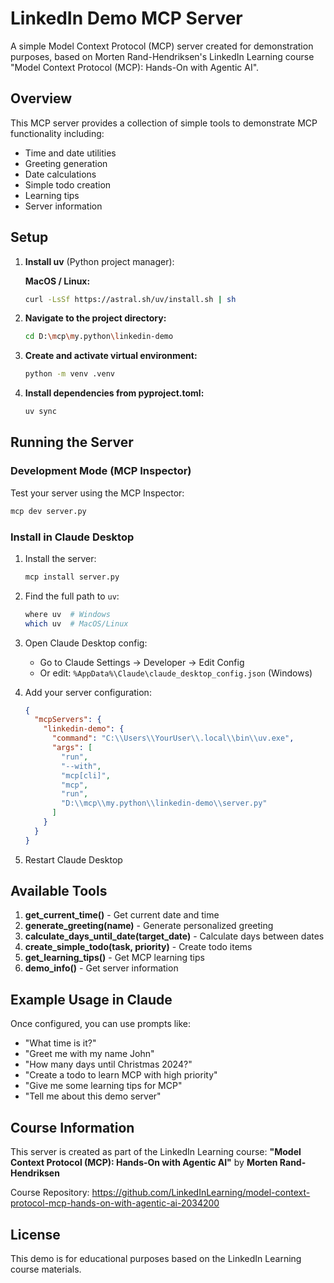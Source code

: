 # LinkedIn Demo MCP Server

A simple Model Context Protocol (MCP) server created for demonstration purposes, based on Morten Rand-Hendriksen's LinkedIn Learning course "Model Context Protocol (MCP): Hands-On with Agentic AI".

## Overview

This MCP server provides a collection of simple tools to demonstrate MCP functionality including:

- Time and date utilities
- Greeting generation
- Date calculations
- Simple todo creation
- Learning tips
- Server information

## Setup

1. **Install uv** (Python project manager):

   **MacOS / Linux:**

   ```bash
   curl -LsSf https://astral.sh/uv/install.sh | sh
   ```

2. **Navigate to the project directory:**

   ```bash
   cd D:\mcp\my.python\linkedin-demo
   ```

3. **Create and activate virtual environment:**

   ```bash
   python -m venv .venv

   ```

4. **Install dependencies from pyproject.toml:**

   ```bash
   uv sync
   ```

## Running the Server

### Development Mode (MCP Inspector)

Test your server using the MCP Inspector:

```bash
mcp dev server.py
```

### Install in Claude Desktop

1. Install the server:

   ```bash
   mcp install server.py
   ```

2. Find the full path to `uv`:

   ```bash
   where uv  # Windows
   which uv  # MacOS/Linux
   ```

3. Open Claude Desktop config:
   - Go to Claude Settings → Developer → Edit Config
   - Or edit: `%AppData%\Claude\claude_desktop_config.json` (Windows)

4. Add your server configuration:

   ```json
   {
     "mcpServers": {
       "linkedin-demo": {
         "command": "C:\\Users\\YourUser\\.local\\bin\\uv.exe",
         "args": [
           "run",
           "--with",
           "mcp[cli]",
           "mcp",
           "run",
           "D:\\mcp\\my.python\\linkedin-demo\\server.py"
         ]
       }
     }
   }
   ```

5. Restart Claude Desktop

## Available Tools

1. **get_current_time()** - Get current date and time
2. **generate_greeting(name)** - Generate personalized greeting
3. **calculate_days_until_date(target_date)** - Calculate days between dates
4. **create_simple_todo(task, priority)** - Create todo items
5. **get_learning_tips()** - Get MCP learning tips
6. **demo_info()** - Get server information

## Example Usage in Claude

Once configured, you can use prompts like:

- "What time is it?"
- "Greet me with my name John"
- "How many days until Christmas 2024?"
- "Create a todo to learn MCP with high priority"
- "Give me some learning tips for MCP"
- "Tell me about this demo server"

## Course Information

This server is created as part of the LinkedIn Learning course:
**"Model Context Protocol (MCP): Hands-On with Agentic AI"**
by **Morten Rand-Hendriksen**

Course Repository: <https://github.com/LinkedInLearning/model-context-protocol-mcp-hands-on-with-agentic-ai-2034200>

## License

This demo is for educational purposes based on the LinkedIn Learning course materials.
